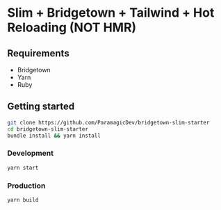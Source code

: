 # Slim + Bridgetown + Tailwind + Hot Reloading (NOT HMR)

## Requirements

- Bridgetown
- Yarn
- Ruby

## Getting started

```bash
git clone https://github.com/ParamagicDev/bridgetown-slim-starter
cd bridgetown-slim-starter
bundle install && yarn install
```

### Development

```bash
yarn start
```

### Production

```bash
yarn build
```

